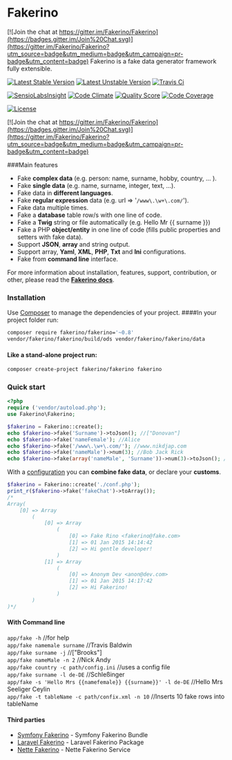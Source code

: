 # Fakerino

[![Join the chat at https://gitter.im/Fakerino/Fakerino](https://badges.gitter.im/Join%20Chat.svg)](https://gitter.im/Fakerino/Fakerino?utm_source=badge&utm_medium=badge&utm_campaign=pr-badge&utm_content=badge)
Fakerino is a fake data generator framework fully extensible.

[![Latest Stable Version](https://poser.pugx.org/fakerino/fakerino/v/stable.svg)](https://packagist.org/packages/fakerino/fakerino)
[![Latest Unstable Version](https://poser.pugx.org/fakerino/fakerino/v/unstable.svg)](https://packagist.org/packages/fakerino/fakerino)
[![Travis Ci](https://travis-ci.org/Fakerino/Fakerino.svg?branch=master)](https://travis-ci.org/Fakerino/Fakerino)

[![SensioLabsInsight](https://insight.sensiolabs.com/projects/4e7de12a-8fc4-4626-a33d-3287a20f02f6/mini.png)](https://insight.sensiolabs.com/projects/4e7de12a-8fc4-4626-a33d-3287a20f02f6)
[![Code Climate](https://codeclimate.com/github/Fakerino/Fakerino/badges/gpa.svg)](https://codeclimate.com/github/Fakerino/Fakerino)
[![Quality Score](https://img.shields.io/scrutinizer/g/Fakerino/Fakerino.svg?style=flat-square)](https://scrutinizer-ci.com/g/Fakerino/Fakerino)
[![Code Coverage](https://scrutinizer-ci.com/g/Fakerino/Fakerino/badges/coverage.png?b=master)](https://scrutinizer-ci.com/g/Fakerino/Fakerino/?branch=master)

[![License](https://poser.pugx.org/fakerino/fakerino/license.svg)](https://packagist.org/packages/fakerino/fakerino)

[![Join the chat at https://gitter.im/Fakerino/Fakerino](https://badges.gitter.im/Join%20Chat.svg)](https://gitter.im/Fakerino/Fakerino?utm_source=badge&utm_medium=badge&utm_campaign=pr-badge&utm_content=badge)  

###Main features

* Fake __complex data__ (e.g. person: name, surname, hobby, country, ... ).
* Fake __single data__ (e.g. name, surname, integer, text, ...).
* Fake data in __different languages__.
* Fake __regular expression__ data (e.g. url => '`/www\.\w+\.com/`').
* Fake data multiple times.
* Fake a __database__ table row/s with one line of code.
* Fake a __Twig__ string or file automatically (e.g. Hello Mr {{ surname }})
* Fake a PHP __object/entity__ in one line of code (fills public properties and setters with fake data).
* Support __JSON__, __array__ and string output.
* Support array, __Yaml__, __XML__, __PHP__, __Txt__ and __Ini__ configurations.
* Fake from __command line__ interface.

For more information about installation, features, support, contribution, or other,
please read the __[Fakerino docs](http://www.fakerino.io)__.

### Installation
Use [Composer](https://getcomposer.org/download/) to manage the dependencies of your project.
####In your project folder run:
```sh
composer require fakerino/fakerino='~0.8'
vendor/fakerino/fakerino/build/ods vendor/fakerino/fakerino/data
```
#### Like a stand-alone project run:
```sh
composer create-project fakerino/fakerino fakerino
```

### Quick start
```PHP
<?php
require ('vendor/autoload.php'); 
use Fakerino\Fakerino;

$fakerino = Fakerino::create();
echo $fakerino->fake('Surname')->toJson(); //["Donovan"]
echo $fakerino->fake('nameFemale'); //Alice
echo $fakerino->fake('/www\.\w+\.com/'); //www.nikdjap.com
echo $fakerino->fake('nameMale')->num(3); //Bob Jack Rick
echo $fakerino->fake(array('nameMale', 'Surname'))->num(3)->toJson(); //[["Simon","Rodgers"],["Dean","Smith"],["Anthony","Bauman"]]
```

With a [configuration](http://fakerino.github.io/define-fake-data-groups.html) you can __combine fake data__, or declare your __customs__.
```PHP
$fakerino = Fakerino::create('./conf.php');
print_r($fakerino->fake('fakeChat')->toArray());
/* 
Array(
    [0] => Array
        (
            [0] => Array
                (
                    [0] => Fake Rino <fakerino@fake.com>
                    [1] => 01 Jan 2015 14:14:42
                    [2] => Hi gentle developer!
                )
            [1] => Array
                (
                    [0] => Anonym Dev <anon@dev.com>
                    [1] => 01 Jan 2015 14:17:42
                    [2] => Hi Fakerino!
                )
        )
)*/
```

#### With Command line
`app/fake -h` //for help  
`app/fake namemale surname` //Travis Baldwin  
`app/fake surname -j` //["Brooks"]  
`app/fake nameMale -n 2` //Nick Andy  
`app/fake country -c path/config.ini` //uses a config file  
`app/fake surname -l de-DE` //Schleßinger  
`app/fake -s 'Hello Mrs {{namefemale}} {{surname}}' -l de-DE` //Hello Mrs Seeliger Ceylin  
`app/fake -t tableName -c path/confix.xml -n 10` //Inserts 10 fake rows into tableName  

#### Third parties

* [Symfony Fakerino](https://github.com/Fakerino/symfony-fakerino) - Symfony Fakerino Bundle
* [Laravel Fakerino](https://github.com/Fakerino/laravel-fakerino) - Laravel Fakerino Package
* [Nette Fakerino](https://github.com/Fakerino/nette-fakerino) - Nette Fakerino Service
